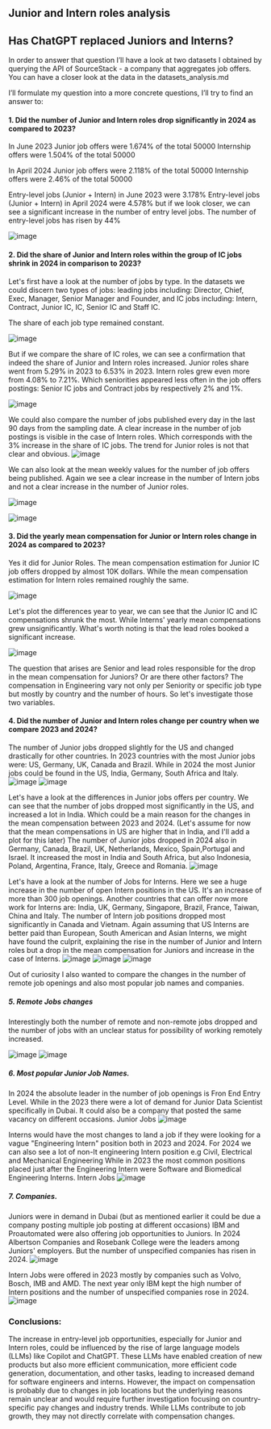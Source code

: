  ## Junior and Intern roles analysis

## Has ChatGPT replaced Juniors and Interns?
In order to answer that question I’ll have a look at two datasets I obtained by querying the API of SourceStack - a company that aggregates job offers.
You can have a closer look at the data in the datasets_analysis.md

I’ll formulate my question into a more concrete questions, I’ll try to find an answer to:

#### 1. Did the number of  Junior and Intern roles drop significantly in 2024 as compared to 2023?

In June 2023 Junior job offers were 1.674% of the total 50000
Internship offers were 1.504% of the total 50000

In April 2024 Junior job offers were 2.118% of the total 50000
Internship offers were 2.46% of the total 50000

Entry-level jobs (Junior + Intern) in June 2023 were 3.178%
Entry-level jobs (Junior + Intern) in April 2024 were 4.578%
but if we look closer, we can see a significant increase in the number of entry level jobs.
The number of entry-level jobs has risen by 44% 

![image](https://github.com/anopsy/junior/assets/74981211/306c7e9e-07ca-4058-a1ff-6f10fc7f34fc)

#### 2. Did the share of Junior and Intern roles within the group of IC jobs shrink in 2024 in comparison to 2023?
Let's first have a look at the number of jobs by type.
In the datasets we could discern two types of jobs: 
leading jobs including:
Director, Chief, Exec, Manager, Senior Manager and Founder,
and
IC jobs including:
Intern, Contract, Junior IC, IC, Senior IC and Staff IC.

The share of each job type remained constant.

![image](https://github.com/anopsy/junior/assets/74981211/f9541adf-89eb-4f38-b515-c487dffaf3fb)

But if we compare the share of IC roles, we can see a confirmation that indeed the share of Junior and Intern roles increased.
Junior roles share went from 5.29% in 2023 to 6.53% in 2023.
Intern roles grew even more from 4.08% to 7.21%.
Which seniorities appeared less often in the job offers postings: Senior IC jobs and Contract jobs by respectively 2% and 1%.


![image](https://github.com/anopsy/junior/assets/74981211/8f603762-3458-4816-9a17-b9bf946fde02)


We could also compare the number of jobs published every day in the last 90 days from the sampling date.
A clear increase in the number of job postings is visible in the case of Intern roles.
Which corresponds with the 3% increase in the share of IC jobs.
The trend for Junior roles is not that clear and obvious.
![image](https://github.com/anopsy/junior/assets/74981211/fee85f1c-0437-4009-919b-fe072069e328)

We can also look at the mean weekly values for the number of job offers being published.
Again we see a clear increase in the number of Intern jobs and not a clear increase in the number of Junior roles.

![image](https://github.com/anopsy/junior/assets/74981211/87a816d6-a8bc-48c0-8261-59aa0b8c73ed)


![image](https://github.com/anopsy/junior/assets/74981211/20e7f995-a881-42e8-a8b9-9c8487dc7d7c)



####  3. Did the yearly mean compensation for Junior or Intern roles change in 2024 as compared to 2023?
Yes it did for Junior Roles. The mean compensation estimation for Junior IC job offers dropped by almost 10K dollars.
While the mean compensation estimation for Intern roles remained roughly the same.
  
![image](https://github.com/anopsy/junior/assets/74981211/ffc32c71-8341-4a06-a2ac-d759ce4c6f24)

Let's plot the differences year to year, we can see that the Junior IC and IC compensations shrunk the most.
While Interns' yearly mean compensations grew unsignificantly.
What's worth noting is that the lead roles booked a significant increase. 

![image](https://github.com/anopsy/junior/assets/74981211/17e3e7a5-248c-46f0-9730-a0ac32f6d722)

The question that arises are Senior and lead roles responsible for the drop in the mean compensation for Juniors?
Or are there other factors?
The compensation in Engineering vary not only per Seniority or specific job type
but mostly by country and the number of hours. So let's investigate those two variables.


#### 4. Did the number of Junior and Intern roles change per country when we compare 2023 and 2024?
   
The number of Junior jobs dropped slightly for the US and changed drastically for other countries.
In 2023 countries with the most Junior jobs were: US, Germany, UK, Canada and Brazil.
While in 2024 the most Junior jobs could be found in the US, India, Germany, South Africa and Italy.
![image](https://github.com/anopsy/junior/assets/74981211/26c4790d-32a3-4ae6-b905-11f1103b2de7)
![image](https://github.com/anopsy/junior/assets/74981211/4924b028-470f-4242-a477-6c5b46544821)

Let's have a look at the differences in Junior jobs offers per country.
We can see that the number of jobs dropped most significantly in the US, and increased a lot in India.
Which could be a main reason for the changes in the mean compensation between 2023 and 2024.
(Let's assume for now that the mean compensations in US are higher that in India, and I'll add a plot for this later)
The number of Junior jobs dropped in 2024 also in Germany, Canada, Brazil, UK, Netherlands, Mexico, Spain,Portugal and Israel.
It increased the most in India and South Africa, but also Indonesia, Poland, Argentina, France, Italy, Greece and Romania.
![image](https://github.com/anopsy/junior/assets/74981211/47dff527-4ad5-4dbb-b22e-10c02260e1c8)


Let's have a look at the number of Jobs for Interns.
Here we see a huge increase in the number of open Intern positions in the US.
It's an increase of more than 300 job openings. Another countries that can offer now more work for Interns are:
India, UK, Germany, Singapore, Brazil, France, Taiwan, China and Italy.
The number of Intern job positions dropped most significantly in Canada and Vietnam.
Again assuming that US Interns are better paid than European, South American and Asian Interns, we might have found the culprit, 
explaining the rise in the number of Junior and Intern roles but a drop in the mean compensation for Juniors and increase in the case of Interns.
![image](https://github.com/anopsy/junior/assets/74981211/9d1183ba-2e17-4974-af28-598b50f55ede)
![image](https://github.com/anopsy/junior/assets/74981211/210df084-17aa-432f-98c0-aa2f2098178b)
![image](https://github.com/anopsy/junior/assets/74981211/91360d74-b5ce-4097-88e6-9b65f0892b9e)


Out of curiosity I also wanted to compare the changes in the number of remote job openings and also most popular job names and companies.   
##### 5. Remote Jobs changes
Interestingly both the number of remote and non-remote jobs dropped and the number of jobs with an unclear status for possibility of working remotely increased.

   ![image](https://github.com/anopsy/junior/assets/74981211/e381952c-72cb-46c5-b1cd-8c7b207a81f5)
   ![image](https://github.com/anopsy/junior/assets/74981211/4d7be6f0-e1bb-416a-bbdf-f2a16942aa04)


##### 6. Most popular Junior Job Names.
In 2024 the absolute leader in the number of job openings is Fron End Entry Level. While in the 2023 there were a lot of demand 
for Junior Data Scientist specifically in Dubai. It could also be a company that posted the same vacancy on different occasions.
    Junior Jobs
    ![image](https://github.com/anopsy/junior/assets/74981211/e48d207d-18b3-4888-a28b-4b0846bc621f)
    
Interns would have the most changes to land a job if they were looking for a vague "Engineering Intern" position both in 2023 and 2024.
For 2024 we can also see a lot of non-It engineering Intern position e.g Civil, Electrical and Mechanical Engineering
While in 2023 the most common positions placed just after the Engineering Intern were Software and Biomedical Engineering Interns.
    Intern Jobs
    ![image](https://github.com/anopsy/junior/assets/74981211/47a21fa1-6496-471a-b101-b625e6b952f7)

##### 7. Companies.
Juniors were in demand in Dubai (but as mentioned earlier it could be due a company posting multiple job posting at different occasions)
IBM and Proautomated were also offering job opportunities to Juniors. In 2024 Albertson Companies and Rosebank College were the leaders among Juniors' employers.
But the number of unspecified companies has risen in 2024.
![image](https://github.com/anopsy/junior/assets/74981211/7f299b4f-fb09-48fa-b4ac-bcbb5e02632c)
    
Intern Jobs were offered in 2023 mostly by companies such as Volvo, Bosch, IMB and AMD.
The next year only IBM kept the high number of Intern positions and the number of unspecified companies rose in 2024.
![image](https://github.com/anopsy/junior/assets/74981211/893aaaf0-a8fb-4d2d-9de0-6a4331b50c42)

### Conclusions:

The increase in entry-level job opportunities, especially for Junior and Intern roles, could be influenced by the rise of large language models (LLMs) like Copilot and ChatGPT. 
These LLMs have enabled creation of new products but also more efficient communication, more efficient code generation, documentation, and other tasks, leading to increased demand for software engineers and interns. However, the impact on compensation is probably due to changes in job locations but the underlying reasons remain unclear and would require further investigation focusing on country-specific pay changes and industry trends. 
While LLMs contribute to job growth, they may not directly correlate with compensation changes. 




